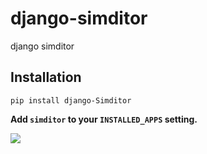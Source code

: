 # django-simditor
django simditor

Installation
------------

    pip install django-Simditor


**Add `simditor` to your `INSTALLED_APPS` setting.**

![]('./resources/demo.png')
